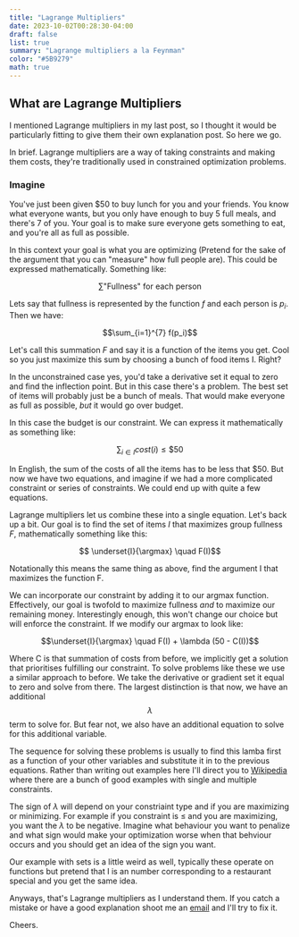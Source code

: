 ```yaml
---
title: "Lagrange Multipliers"
date: 2023-10-02T00:28:30-04:00
draft: false
list: true
summary: "Lagrange multipliers a la Feynman"
color: "#5B9279"
math: true
---
```


## What are Lagrange Multipliers

I mentioned Lagrange multipliers in my last post, so I thought it would be particularly fitting to give them their own explanation post. So here we go.

In brief. Lagrange multipliers are a way of taking constraints and making them costs, they're traditionally used in constrained optimization problems.

### Imagine

You've just been given $50 to buy lunch for you and your friends. You know what everyone wants, but you only have enough to buy 5 full meals, and there's 7 of you. Your goal is to make sure everyone gets something to eat, and you're all as full as possible.

In this context your goal is what you are optimizing (Pretend for the sake of the argument that you can "measure" how full people are). This could be expressed mathematically. Something like:

$$\sum \text{"Fullness" for each person} $$

Lets say that fullness is represented by the function *f* and each person is $p_{i}$. Then we have:

$$\sum_{i=1}^{7} f(p_i)$$ 

Let's call this summation *F* and say it is a function of the items you get. Cool so you just maximize this sum by choosing a bunch of food items I. Right?

In the unconstrained case yes, you'd take a derivative set it equal to zero and find the inflection point. But in this case there's a problem. The best set of items will probably just be a bunch of meals. That would make everyone as full as possible, *but* it would go over budget.

In this case the budget is our constraint. We can express it mathematically as something like:

$$\sum_{i \in I} cost(i) \leq \$50 $$

In English, the sum of the costs of all the items has to be less that $50. But now we have two equations, and imagine if we had a more complicated constraint or series of constraints. We could end up with quite a few equations.

Lagrange multipliers let us combine these into a single equation. Let's back up a bit. Our goal is to find the set of items $I$ that maximizes group fullness $F$, mathematically something like this:

$$ \underset{I}{\argmax} \quad F(I)$$

Notationally this means the same thing as above, find the argument I that maximizes the function F. 

We can incorporate our constraint by adding it to our argmax function. Effectively, our goal is twofold to maximize fullness *and* to maximize our remaining money. Interestingly enough, this won't change our choice but will enforce the constraint. If we modify our argmax to look like:

$$\underset{I}{\argmax} \quad F(I) + \lambda (50 - C(I))$$

Where C is that summation of costs from before, we implicitly get a solution that prioritises fulfilling our constraint. To solve problems like these we use a similar approach to before. We take the derivative or gradient set it equal to zero and solve from there. The largest distinction is that now, we have an additional $$\lambda$$ term to solve for. But fear not, we also have an additional equation to solve for this additional variable.

The sequence for solving these problems is usually to find this lamba first as a function of your other variables and substitute it in to the previous equations. Rather than writing out examples here I'll direct you to [Wikipedia](https://en.wikipedia.org/wiki/Lagrange_multiplier#Examples) where there are a bunch of good examples with single and multiple constraints.

The sign of $\lambda$ will depend on your constriaint type and if you are maximizing or minimizing. For example if you constraint is $\leq$ and you are maximizing, you want the $\lambda$ to be negative. Imagine what behaviour you want to penalize and what sign would make your optimization worse when that behviour occurs and you should get an idea of the sign you want.

Our example with sets is a little weird as well, typically these operate on functions but pretend that I is an number corresponding to a restaurant special and you get the same idea.

Anyways, that's Lagrange multipliers as I understand them. If you catch a mistake or have a good explanation shoot me an [email](mailto:snibo13@gmail.com) and I'll try to fix it.

Cheers.


